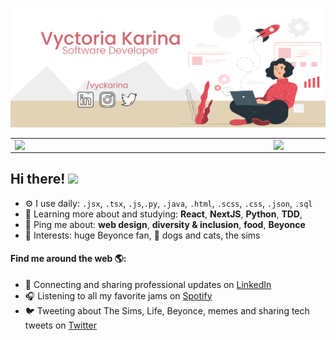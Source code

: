 ![capa_github_vyctoria](https://raw.githubusercontent.com/vyctoriak/vyctoriak/master/capa-vyc-att.png)

<center>
  <table>
    <tr>
        <td><img width="400px" align="left" src="https://github-readme-stats.vercel.app/api/top-langs/?username=vyctoriak&hide=html&layout=compact&theme=default" /></td>
        <td><img width="495px" align="left" src="https://github-readme-stats.vercel.app/api?username=vyctoriak&theme=default" /></td>
    </tr>   
  </table>
</center>

<!-- ### Hi there 👋 -->
## Hi there! <img src="https://raw.githubusercontent.com/iampavangandhi/iampavangandhi/master/gifs/Hi.gif" width="30px"></h2>

<!-- - 🏢 I'm currently working full-time at **Uniodonto Campinas** -->
- ⚙️ I use daily: `.jsx`, `.tsx`, `.js`,`.py`, `.java`, `.html`, `.scss`, `.css`, `.json`, `.sql`
- 🌱 Learning more about and studying: **React**, **NextJS**, **Python**, **TDD**, 
- 💬 Ping me about: **web design**, **diversity & inclusion**, **food**, **Beyonce**
- 💜 Interests: huge Beyonce fan, 🐶 dogs and cats, the sims 

#### Find me around the web 🌎:
- 💼 Connecting and sharing professional updates on <a href="https://www.linkedin.com/in/vyctoriak/">LinkedIn</a>
- 🎧 Listening to all my favorite jams on <a href="https://open.spotify.com/user/karinavyc">Spotify</a>
- 🐦 Tweeting about The Sims, Life, Beyonce, memes and sharing tech tweets on <a href="https://twitter.com/vyckarina/">Twitter</a>

<!--
**vyctoriak/vyctoriak** is a ✨ _special_ ✨ repository because its `README.md` (this file) appears on your GitHub profile.

Here are some ideas to get you started:

- 🔭 I’m currently working on ...
- 🌱 I’m currently learning ...
- 👯 I’m looking to collaborate on ...
- 🤔 I’m looking for help with ...
- 💬 Ask me about ...
- 📫 How to reach me: ...
- 😄 Pronouns: ...
- ⚡ Fun fact: ...
-->
